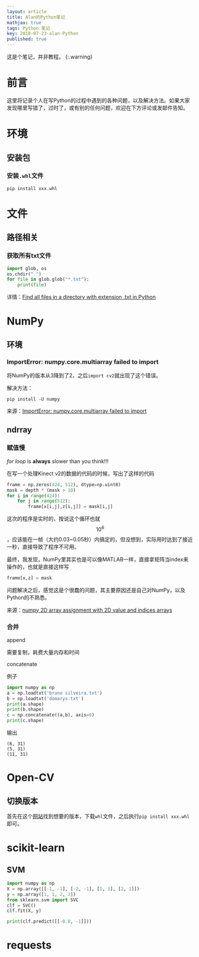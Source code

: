 ```yaml
---
layout: article
title: Alan的Python笔记
mathjax: true
tags: Python 笔记
key: 2018-07-23-alan-Python
published: true
---
```


这是个笔记，并非教程。
{:.warning}

# 前言

这里将记录个人在写Python的过程中遇到的各种问题，以及解决方法。如果大家发现哪里写错了，过时了，或有别的任何问题，欢迎在下方评论或发邮件告知。

<!--more-->

# 环境

## 安装包

### 安装```.whl```文件

```
pip install xxx.whl
```

# 文件

## 路径相关

### 获取所有txt文件

```python
import glob, os
os.chdir(".")
for file in glob.glob("*.txt"):
    print(file)
```

详情：[Find all files in a directory with extension .txt in Python](https://stackoverflow.com/questions/3964681/find-all-files-in-a-directory-with-extension-txt-in-python)

# NumPy

## 环境

### ImportError: numpy.core.multiarray failed to import

将NumPy的版本从3降到了2，之后```import cv2```就出现了这个错误。

解决方法：

```
pip install -U numpy
```

来源：[ImportError: numpy.core.multiarray failed to import](https://stackoverflow.com/questions/20518632/importerror-numpy-core-multiarray-failed-to-import)

## ndrray

### 赋值慢

*for loop* is **always** slower than you think!!!

在写一个处理Kinect v2的数据的代码的时候，写出了这样的代码

```python
frame = np.zeros(424, 512), dtype=np.uint8)
mask = depth * (mask > 10)
for i in range(424):
    for j in range(512):
		frame[x[i,j],z[i,j]] = mask[i,j]
```

这次的程序是实时的，按说这个循环也就$$10^6$$，应该能在一帧（大约0.03~0.05秒）内搞定的，但没想到，实际用时达到了接近一秒，直接导致了程序不可用。

最终，我发现，NumPy里其实也是可以像MATLAB一样，直接拿矩阵当index来操作的，也就是直接这样写

```python
frame[x,z] = mask
```

问题解决之后，感觉这是个很蠢的问题，其主要原因还是自己对NumPy，以及Python的不熟悉。

来源：[numpy 2D array assignment with 2D value and indices arrays](https://stackoverflow.com/questions/29562822/numpy-2d-array-assignment-with-2d-value-and-indices-arrays)

### 合并

append

需要复制，耗费大量内存和时间

concatenate

例子

```python
import numpy as np
a = np.loadtxt('bruno silveira.txt')
b = np.loadtxt('domarys.txt')
print(a.shape)
print(b.shape)
c = np.concatenate((a,b), axis=0)
print(c.shape)
```

输出

```
(6, 31)
(5, 31)
(11, 31)
```

# Open-CV

## 切换版本

首先在这个[网站](https://www.lfd.uci.edu/~gohlke/pythonlibs/#opencv)找到想要的版本，下载```whl```文件，之后执行```pip install xxx.whl```即可。

# scikit-learn

## SVM

```python
import numpy as np
X = np.array([[-1, -1], [-2, -1], [1, 1], [2, 1]])
y = np.array([1, 1, 2, 2])
from sklearn.svm import SVC
clf = SVC()
clf.fit(X, y) 

print(clf.predict([[-0.8, -1]]))
```

# requests


